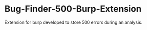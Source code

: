 # Bug-Finder-500-Burp-Extension
Extension for burp developed to store 500 errors during an analysis.
